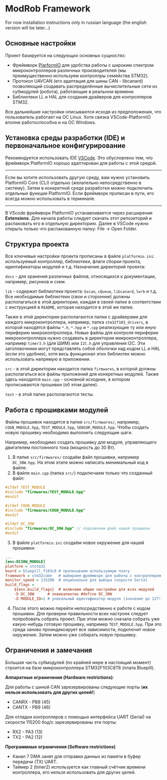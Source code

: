 # ModRob Framework
For now installation instructions only in russian language (the english version will be later...)
## Основные настройки
Проект базируется на следующих основных сущностях:
  * Фреймворк [PlarformIO](https://platformio.org/) для удобства работы с широким спектром микроконтроллеров различных производителей (мы преимущественно используем контроллры семейства STM32).
  * Протокол UAVCAN (его адаптация для шины CAN - libcanard) позволяющий создавать распределённые вычислительные сети из субмодулей (робота), работающие в реальном времени.
  * Библиотеки LL и HAL для создания драйверов для контроллеров STM32.

Все дальнейшие настройки описываются исходя из предположения, что пользователь работает на ОС Linux. Хотя связка VSCode-PlatformIO вполне работоспособна и на ОС Windows. 
## Установка среды разработки (IDE) и первоначальное конфигурирование
Рекомендуется использовать IDE [VSCode](https://code.visualstudio.com/). Это обусловлено тем, что фреймворк PlatformIO хорошо адаптирован для работы с этой средой.
___
Если вы хотите использовать другую среду, вам нужно установить PlatformIO Core (CLI) отдельно (желательно непосредственно в систему). Затем в конкретной среде разработки можно подключить отдельные функции PlatformIO. Если фреймворк прописан в пути, его всегда можно использовать в терминале. 
___

В VScode фреймворк PlatformIO устанавливается через расширения **Extensions**. 
Для начала работы следует скачать этот репозиторий и распаковать его в отдельную директорию. Далее в VSCode нужно открыть только что распакованную папку: File -> Open Folder. 

## Структура проекта

Все ключевые настройки проекта прописаны в файле `platformio.ini`: используемый контроллер, библиотеки, флаги сборки проекта, идентификаторы модулей и т.д.
Назначение директорий проекта:

`docs` - для хранения различных файлов, относящихся к документации, например, рисунков и схем.

`lib` - содержит библиотеки проекта: `bxcan`, `cQueue`, `libcanard`, `lwrb` и т.д. Все необходимые библиотеки (свои и сторонние) должны располагаться в этой директории, каждая в своей папке в соответствии с инструкцией в `README`, которая находится в этой же папке. 

Также в этой директории располагаются папки с драйверами для каждого микроконтроллера, например, папка `stm32f103_drivers`, в которой находятся файлы `*.h`, `*.hpp` и `*.cpp` реализующие ту или иную периферию микроконтроллера. Новые файлы для контроля периферии микроконтроллера нужно создавать в директории микроконтроллера, например `timer3.h` (для ШИМ) или `I2C.h` для управления I2C. Эти заголовочники могут представлять собой оболочки над кодом LL и HAL (если это удобнее), хотя весь функционал этих библиотек можно использовать напрямую в приложении.

`src` - в этой директории находится папка `firmwares`, в которой должны располагаться все файлы приложений для конкретных модулей. Также здесь находится `main.cpp` - основной исходник, в котором прописываются прошивки (об этом далее).

`test` - в этой папке располагаются тесты.
## Работа с прошивками модулей
Файлы прошивок находятся в папке `src/firmwares/`, например, `COGN_MODULE.hpp`, `TEST_MODULE.hpp`, `SENSOR_MODULE.hpp`. Чтобы создать новую прошивку необходимо выполнить следующие шаги.

Например, необходимо создать прошивку для модуля, управляющего двигателем постоянного тока (мощность до 30 Вт).
1. В папке `src/firmwares/` создаём файл прошивки, например `DC_30W.hpp`. На этом этапе можно написать минимальный код в файле.
2. В файле `main.cpp` (папка `src/`) подключаем только что созданный файл:
```cpp
#ifdef TEST_MODULE
#include "firmwares/TEST_MODULE.hpp"
#endif

#ifdef COGN_MODULE
#include "firmwares/COGN_MODULE.hpp"
#endif

#ifdef DC_30W
#include "firmwares/DC_30W.hpp" // подключаем файл нашей прошивки
#endif
```
3. В файле `platformio.ini` создаём новое окружение для нашей прошивки:
```ini
...
[env:DC30W_MODULE]
platform = ststm32
board = bluepill_f103c8 # прописываем используемую плату
framework = stm32cube   # выбираем фреймворк для работы с контроллером
monitor_speed = 115200  # опционально для выбора скорости Serial
build_flags =
    ${env.build_flags}  # включаем общие настройки для всех модулей
    -D DC_30W      # эквивалентно #define DC_30W
	-D MODULE_ID=1 # уникальный идентификатор модуля (значение до 127!)

```
4. После этого можно перейти непосредственно к работе с кодом прошивки. Для проверки правильности всех настроек следует попробовать собрать проект. При этом можно сначала собрать уже какую-нибудь готовую прошивку, например `TEST_MODULE.hpp`. При это среда заново проиндексирует все зависимости, подключит новое окружение. Затем можно уже собирать новую прошивку.  

## Ограничения и замечания

Большая часть субмодулей (по крайней мере в настоящий момент) строится на базе микроконтроллера STM32F103C8T6 (плата Bluepill). 

**Аппаратные ограничения (Hardware restrictions)**:

Для работы с шиной CAN зарезервированы следующие порты (**их нельзя использовать для других целей!**)
 * CANRX - PB8 (45)
 * CANTX - PB9 (46)

Для отладки контроллеров с помощью интерфейса UART (Serial) на скорости 115200 бод/с зарезервированы эти порты:
 * RX2 - PA3 (13)
 * TX2 - PA2 (12)

**Программные ограничения (Software restrictions)**

 * Канал 7 DMA занят для отправки данных из памяти в буфер передачи (TX) UART.
 * Таймер 2 (timer2) используется как главный счётчик времени контроллера, его нельзя использовать для других целей.

